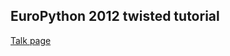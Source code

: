 ## EuroPython 2012 twisted tutorial

[Talk page](https://ep2013.europython.eu/conference/talks/twisted-tutorial)

